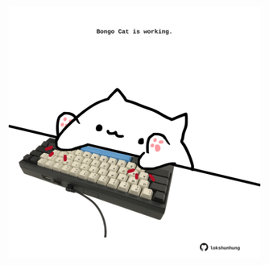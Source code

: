 <!-- built at 08/02/2021, 05:01:28 UTC -->
<p align="center">
  <img width="500" height="500" src="./ReadmeImage.svg">
</p>

